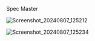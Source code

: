 Spec Master


![Screenshot_20240807_125212](https://github.com/user-attachments/assets/10e29cd1-6f82-48bc-be4a-88141f2f0710)

![Screenshot_20240807_125234](https://github.com/user-attachments/assets/d237a33b-3e23-429a-89f1-6a27a18d325d)
